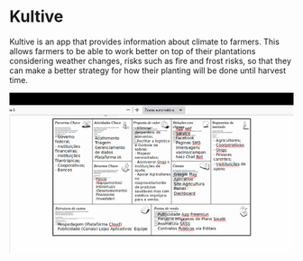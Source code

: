 # Kultive

Kultive is an app that provides information about climate to farmers. This allows farmers to be able to work better on top of their plantations considering weather changes, risks such as fire and frost risks, so that they can make a better strategy for how their planting will be done until harvest time.

<img src="./.github/kultive.png" />
